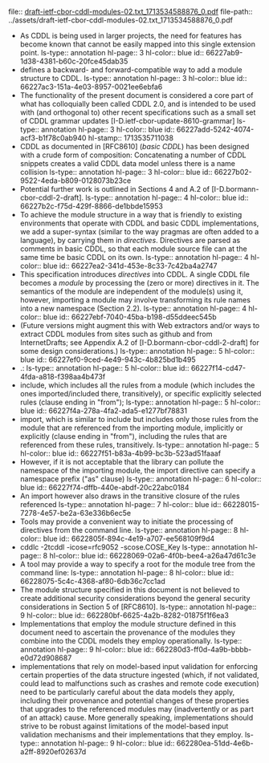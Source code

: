file:: [draft-ietf-cbor-cddl-modules-02.txt_1713534588876_0.pdf](../assets/draft-ietf-cbor-cddl-modules-02.txt_1713534588876_0.pdf)
file-path:: ../assets/draft-ietf-cbor-cddl-modules-02.txt_1713534588876_0.pdf

- As CDDL is being used in larger projects, the need for features has become known that cannot be easily mapped into this single extension point.
  ls-type:: annotation
  hl-page:: 3
  hl-color:: blue
  id:: 66227ab9-1d38-4381-b60c-20fce45dab35
- defines a backward- and forward-compatible way to add a module structure to CDDL.
  ls-type:: annotation
  hl-page:: 3
  hl-color:: blue
  id:: 66227ac3-151a-4e03-8957-0021ee6ebfa6
- The functionality of the present document is considered a core part of what has colloquially been called CDDL 2.0, and is intended to be used with (and orthogonal to) other recent specifications such as a small set of CDDL grammar updates [I-D.ietf-cbor-update-8610-grammar]
  ls-type:: annotation
  hl-page:: 3
  hl-color:: blue
  id:: 66227add-5242-4074-acf3-b1f78c0ab940
  hl-stamp:: 1713535711038
- CDDL as documented in [RFC8610] (_basic CDDL_) has been designed with a crude form of composition: Concatenating a number of CDDL snippets creates a valid CDDL data model unless there is a name collision
  ls-type:: annotation
  hl-page:: 3
  hl-color:: blue
  id:: 66227b02-9522-4eda-b809-0128073b23ce
- Potential further work is outlined in Sections 4 and A.2 of [I-D.bormann-cbor-cddl-2-draft].
  ls-type:: annotation
  hl-page:: 4
  hl-color:: blue
  id:: 66227b2c-f75d-429f-8866-de1bbde15953
- To achieve the module structure in a way that is friendly to existing environments that operate with CDDL and basic CDDL implementations, we add a super-syntax (similar to the way pragmas are often added to a language), by carrying them in _directives_. Directives are parsed as comments in basic CDDL, so that each module source file can at the same time be basic CDDL on its own.
  ls-type:: annotation
  hl-page:: 4
  hl-color:: blue
  id:: 66227ea2-341d-453e-8c33-7c42ba4a2747
- This specification introduces _directives_ into CDDL. A single CDDL file becomes a _module_ by processing the (zero or more) directives in it. The semantics of the module are independent of the module(s) using it, however, importing a module may involve transforming its rule names into a new namespace (Section 2.2).
  ls-type:: annotation
  hl-page:: 4
  hl-color:: blue
  id:: 66227ebf-7040-45ba-b198-d55ddeec545b
- (Future versions might augment this with Web extractors and/or ways to extract CDDL modules from sites such as github and from InternetDrafts; see Appendix A.2 of [I-D.bormann-cbor-cddl-2-draft] for some design considerations.)
  ls-type:: annotation
  hl-page:: 5
  hl-color:: blue
  id:: 66227ef0-9ced-4e49-943c-4b825bd1b495
- .:
  ls-type:: annotation
  hl-page:: 5
  hl-color:: blue
  id:: 66227f14-cd47-4fda-a818-f398aa4b473f
- include, which includes all the rules from a module (which includes the ones imported/included there, transitively), or specific explicitly selected rules (clause ending in "from");
  ls-type:: annotation
  hl-page:: 5
  hl-color:: blue
  id:: 66227f4a-278a-4fa2-ada5-e1277bf78831
- import, which is similar to include but includes only those rules from the module that are referenced from the importing module, implicitly or explicitly (clause ending in "from"), including the rules that are referenced from these rules, transitively.
  ls-type:: annotation
  hl-page:: 5
  hl-color:: blue
  id:: 66227f51-b83a-4b99-bc3b-523ad51faaaf
- However, if it is not acceptable that the library can pollute the namespace of the importing module, the import directive can specify a namespace prefix ("as" clause)
  ls-type:: annotation
  hl-page:: 6
  hl-color:: blue
  id:: 66227f74-dffb-440e-abdf-20c22abc0184
- An import however also draws in the transitive closure of the rules referenced
  ls-type:: annotation
  hl-page:: 7
  hl-color:: blue
  id:: 66228015-7278-4e57-be2a-63e336b6ec5e
- Tools may provide a convenient way to initiate the processing of directives from the command line.
  ls-type:: annotation
  hl-page:: 8
  hl-color:: blue
  id:: 6622805f-894c-4e19-a707-ee568109f9d4
- cddlc -2tcddl -icose=rfc9052 -scose.COSE_Key
  ls-type:: annotation
  hl-page:: 8
  hl-color:: blue
  id:: 66228069-02a6-4f0b-bee4-a26a47d61c3e
- A tool may provide a way to specify a root for the module tree from the command line:
  ls-type:: annotation
  hl-page:: 8
  hl-color:: blue
  id:: 66228075-5c4c-4368-af80-6db36c7cc1ad
- The module structure specified in this document is not believed to create additional security considerations beyond the general security considerations in Section 5 of [RFC8610].
  ls-type:: annotation
  hl-page:: 9
  hl-color:: blue
  id:: 662280bf-6625-4a2b-8282-01875f1f6ea3
- Implementations that employ the module structure defined in this document need to ascertain the provenance of the modules they combine into the CDDL models they employ operationally.
  ls-type:: annotation
  hl-page:: 9
  hl-color:: blue
  id:: 662280d3-ff0d-4a9b-bbbb-e0d72d908687
- implementations that rely on model-based input validation for enforcing certain properties of the data structure ingested (which, if not validated, could lead to malfunctions such as crashes and remote code execution) need to be particularly careful about the data models they apply, including their provenance and potential changes of these properties that upgrades to the referenced modules may (inadvertently or as part of an attack) cause. More generally speaking, implementations should strive to be robust against limitations of the model-based input validation mechanisms and their implementations that they employ.
  ls-type:: annotation
  hl-page:: 9
  hl-color:: blue
  id:: 662280ea-51dd-4e6b-a2ff-8920ef02637d